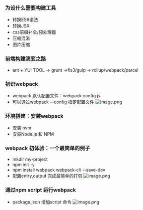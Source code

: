 ### 为设什么需要构建工具
* 转换ES6语法
* 转换JSX
* css前缀补全/预处理器
* 压缩混淆
* 图片压缩

### 前端构建演变之路
* ant + YUI TOOL -> grunt ->fis3/gulp -> rollup/webpack/parcel

### 初识webpack
* webpack 默认配置文件：webpack.config.js
* 可以通过webpack --config 指定配置文件
![image.png](https://s2.loli.net/2021/12/29/sfdgIBkKSGWelnv.png)

### 环境搭建：安装webpack
* 安装 nvm
* 安装Node.js 和 NPM

### webpack 初体验：一个最简单的例子
* mkdir my-project
* npm init -y
* npm install webpack webpack-cli --save-dev
* 配置entry,output 完成最简单的打包
![image.png](https://s2.loli.net/2021/12/29/xOLjdPibGHneRva.png)


### 通过npm script 运行webpack
* package.json 增加script 命令
![image.png](https://s2.loli.net/2021/12/29/XjpEr15ovCKbGL9.png)

